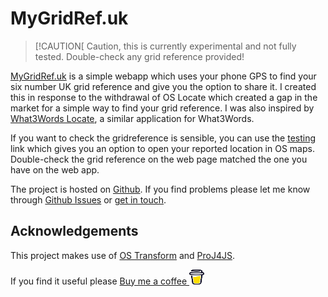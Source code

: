 # MyGridRef.uk

> [!CAUTION[
> Caution, this is currently experimental and not fully tested. Double-check any grid reference provided!

[MyGridRef.uk](https://mygridref.uk) is a simple webapp which uses your phone GPS to find your six number UK grid reference and give you the option to share it. I created this in response to the withdrawal of OS Locate which created a gap in the market for a simple way to find your grid reference. I was also inspired by [What3Words Locate](https://locate.what3words.com), a similar application for What3Words.

If you want to check the gridreference is sensible, you can use the [testing](https://mygridref.uk/?testing) link which gives you an option to open your reported location in OS maps. Double-check the grid reference on the web page matched the one you have on the web app.

The project is hosted on [Github](https://github.com/mrpsharp/mygridref.uk). If you find problems please let me know through [Github Issues](https://github.com/mrpsharp/mygridref.uk/issues) or [get in touch](https://petersharp.education/contact/).

## Acknowledgements 

This project makes use of [OS Transform](https://github.com/OrdnanceSurvey/os-transform) and [ProJ4JS](http://proj4js.org).

If you find it useful please <a href="https://buymeacoffee.com/petersharp" target="_blank">Buy me a coffee <img src="bmc-logo-no-background.png" alt="Icon" width="24" height="24"></a>
